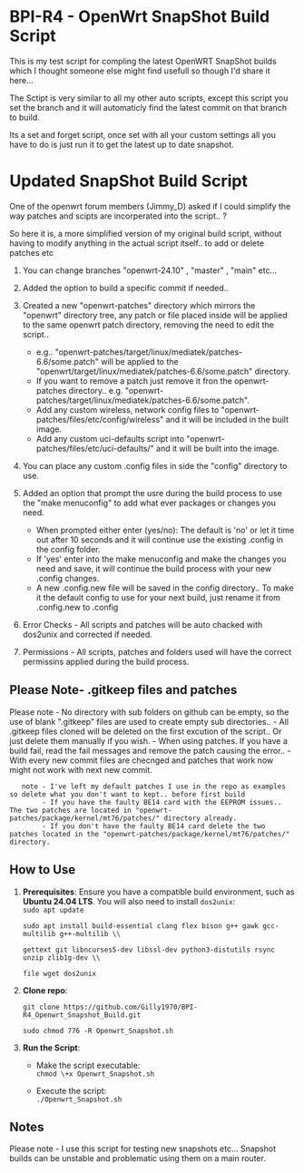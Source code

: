 # **BPI-R4 - OpenWrt SnapShot Build Script**

This is my test script for compling the latest OpenWRT SnapShot builds which I thought someone else might find usefull so though I'd share it here...

The Sctipt is very similar to all my other auto scripts, except this script you set the branch and it will automaticly find the latest commit on that branch to build.

Its a set and forget script, once set with all your custom settings all you have to do is just run it to get the latest up to date snapshot.

# **Updated SnapShot Build Script**

One of the openwrt forum members (Jimmy_D) asked if I could simplify the way patches and scipts are incorperated into the script.. ?

So here it is, a more simplified version of my original build script, without having to modify anything in the actual script itself.. to add or delete patches etc

1. You can change branches "openwrt-24.10" , "master" , "main" etc...

2. Added the option to build a specific commit if needed..

3. Created a new "openwrt-patches" directory which mirrors the "openwrt" directory tree, any patch or file placed inside will be applied to the same openwrt patch directory, removing the need to edit the script.. 
     * e.g.. "openwrt-patches/target/linux/mediatek/patches-6.6/some.patch" will be applied to the "openwrt/target/linux/mediatek/patches-6.6/some.patch" directory.
     * If you want to remove a patch just remove it fron the openwrt-patches directory.. e.g. "openwrt-patches/target/linux/mediatek/patches-6.6/some.patch".
	 * Add any custom wireless, network config files to "openwrt-patches/files/etc/config/wireless" and it will be included in the built image.
	 * Add any custom uci-defaults script into "openwrt-patches/files/etc/uci-defaults/" and it will be built into the image.

4. You can place any custom .config files in side the "config" directory to use.

5. Added an option that prompt the usre during the build process to use the "make menuconfig" to add what ever packages or changes you need.
     * When prompted either enter (yes/no): The default is 'no' or let it time out after 10 seconds and it will continue use the existing .config in the config folder.
	 * If 'yes' enter into the make menuconfig and make the changes you need and save, it will continue the build process with your new .config changes.
	 * A new .config.new file will be saved in the config directory.. To make it the default config to use for your next build, just rename it from .config.new to .config

6. Error Checks - All scripts and patches will be auto chacked with dos2unix and corrected if needed. 

7. Permissions - All scripts, patches and folders used will have the correct permissins applied during the build process.

## **Please Note- .gitkeep files and patches**

Please note - No directory with sub folders on github can be empty, so the use of blank ".gitkeep" files are used to create empty sub directories..
            - All .gitkeep files cloned will be deleted on the first excution of the script.. Or just delete them manually if you wish.
			- When using patches. If you have a build fail, read the fail messages and remove the patch causing the error.. 
			- With every new commit files are checnged and patches that work now might not work with next new commit.
			
       note - I've left my default patches I use in the repo as examples so delete what you don't want to kept.. before first build
            - If you have the faulty BE14 card with the EEPROM issues.. The two patches are located in "openwrt-patches/package/kernel/mt76/patches/" directory already.
			- If you don't have the faulty BE14 card delete the two patches located in the "openwrt-patches/package/kernel/mt76/patches/" directory.

## **How to Use**

1. **Prerequisites**: Ensure you have a compatible build environment, such as **Ubuntu 24.04 LTS**. You will also need to install `dos2unix`:  
   `sudo apt update`
   
   `sudo apt install build-essential clang flex bison g++ gawk gcc-multilib g++-multilib \\`
   
   `gettext git libncurses5-dev libssl-dev python3-distutils rsync unzip zlib1g-dev \\`
   
   `file wget dos2unix`

2. **Clone repo**:

   `git clone https://github.com/Gilly1970/BPI-R4_Openwrt_Snapshot_Build.git`
   
   `sudo chmod 776 -R Openwrt_Snapshot.sh`

3. **Run the Script**:  
   * Make the script executable:  
     `chmod \+x Openwrt_Snapshot.sh`
     
   * Execute the script:  
     `./Openwrt_Snapshot.sh`

## **Notes**
Please note - I use this script for testing new snapshots etc... Snapshot builds can be unstable and problematic using them on a main router.